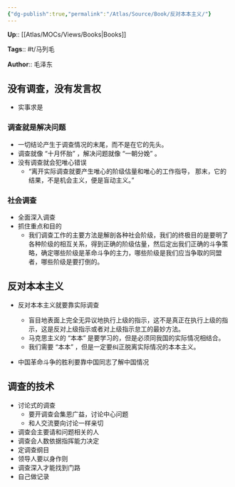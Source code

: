 ```yaml
---
{"dg-publish":true,"permalink":"/Atlas/Source/Book/反对本本主义/"}
---
```



**Up**:: [[Atlas/MOCs/Views/Books\|Books]]

**Tags**:: #t/马列毛

**Author**:: 毛泽东

## 没有调查，没有发言权

- 实事求是

### 调查就是解决问题

- 一切结论产生于调查情况的末尾，而不是在它的先头。
- 调查就像 “十月怀胎” ，解决问题就像 “一朝分娩” 。
- 没有调查就会犯唯心错误
	- “离开实际调查就要产生唯心的阶级估量和唯心的工作指导， 那末，它的结果，不是机会主义，便是盲动主义。” 

### 社会调查

- 全面深入调查
- 抓住重点和目的
	- 我们调查工作的主要方法是解剖各种社会阶级，我们的终极目的是要明了各种阶级的相互关系，得到正确的阶级估量，然后定出我们正确的斗争策略，确定哪些阶级是革命斗争的主力，哪些阶级是我们应当争取的同盟者，哪些阶级是要打倒的。

## 反对本本主义

- 反对本本主义就要靠实际调查
	- 盲目地表面上完全无异议地执行上级的指示，这不是真正在执行上级的指示，这是反对上级指示或者对上级指示怠工的最妙方法。
	- 马克思主义的 “本本” 是要学习的，但是必须同我国的实际情况相结合。
	- 我们需要 “本本” ，但是一定要纠正脱离实际情况的本本主义。

- 中国革命斗争的胜利要靠中国同志了解中国情况

## 调查的技术

- 讨论式的调查
	- 要开调查会集恩广益，讨论中心问题
	- 和人交流要向讨论一样亲切
- 调查会主要请和问题相关的人
- 调查会人数依据指挥能力决定
- 定调查纲目
- 领导人要以身作则
- 调查深入才能找到门路
- 自己做记录
